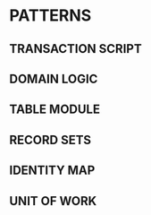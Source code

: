 # PATTERNS

## TRANSACTION SCRIPT

## DOMAIN LOGIC

## TABLE MODULE

## RECORD SETS

## IDENTITY MAP

## UNIT OF WORK